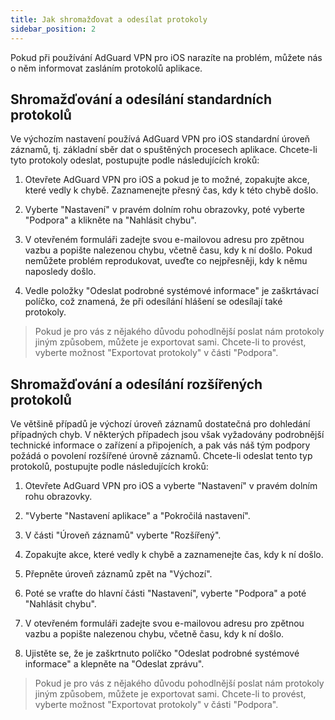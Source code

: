 ```yaml
---
title: Jak shromažďovat a odesílat protokoly
sidebar_position: 2
---
```


Pokud při používání AdGuard VPN pro iOS narazíte na problém, můžete nás o něm informovat zasláním protokolů aplikace.

## Shromažďování a odesílání standardních protokolů

Ve výchozím nastavení používá AdGuard VPN pro iOS standardní úroveň záznamů, tj. základní sběr dat o spuštěných procesech aplikace. Chcete-li tyto protokoly odeslat, postupujte podle následujících kroků:

1. Otevřete AdGuard VPN pro iOS a pokud je to možné, zopakujte akce, které vedly k chybě. Zaznamenejte přesný čas, kdy k této chybě došlo.

2. Vyberte "Nastavení" v pravém dolním rohu obrazovky, poté vyberte "Podpora" a klikněte na "Nahlásit chybu".

3. V otevřeném formuláři zadejte svou e-mailovou adresu pro zpětnou vazbu a popište nalezenou chybu, včetně času, kdy k ní došlo. Pokud nemůžete problém reprodukovat, uveďte co nejpřesněji, kdy k němu naposledy došlo.

4. Vedle položky "Odeslat podrobné systémové informace" je zaškrtávací políčko, což znamená, že při odesílání hlášení se odesílají také protokoly.
> Pokud je pro vás z nějakého důvodu pohodlnější poslat nám protokoly jiným způsobem, můžete je exportovat sami. Chcete-li to provést, vyberte možnost "Exportovat protokoly" v části "Podpora".

## Shromažďování a odesílání rozšířených protokolů

Ve většině případů je výchozí úroveň záznamů dostatečná pro dohledání případných chyb. V některých případech jsou však vyžadovány podrobnější technické informace o zařízení a připojeních, a pak vás náš tým podpory požádá o povolení rozšířené úrovně záznamů. Chcete-li odeslat tento typ protokolů, postupujte podle následujících kroků:

1. Otevřete AdGuard VPN pro iOS a vyberte "Nastavení" v pravém dolním rohu obrazovky.

2. "Vyberte "Nastavení aplikace" a "Pokročilá nastavení".

3. V části "Úroveň záznamů" vyberte "Rozšířený".

4. Zopakujte akce, které vedly k chybě a zaznamenejte čas, kdy k ní došlo.

5. Přepněte úroveň záznamů zpět na "Výchozí".

6. Poté se vraťte do hlavní části "Nastavení", vyberte "Podpora" a poté "Nahlásit chybu".

7. V otevřeném formuláři zadejte svou e-mailovou adresu pro zpětnou vazbu a popište nalezenou chybu, včetně času, kdy k ní došlo.

8. Ujistěte se, že je zaškrtnuto políčko "Odeslat podrobné systémové informace" a klepněte na "Odeslat zprávu".
> Pokud je pro vás z nějakého důvodu pohodlnější poslat nám protokoly jiným způsobem, můžete je exportovat sami. Chcete-li to provést, vyberte možnost "Exportovat protokoly" v části "Podpora".